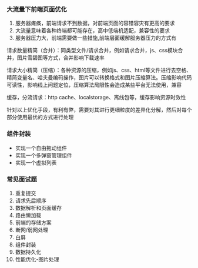 
### 大流量下前端页面优化

1. 服务器瘫痪，前端请求不到数据，对前端页面的容错容灾有更高的要求
2. 大流量意味着各种终端都可能存在，高中低端机适配，兼容性的要求
3. 服务器压力大，前端需要做一些措施,前端层面缓解服务器压力的方式有

请求数量精简（合并）：同类型文件/请求合并，例如请求合并，js、css模块合并，图片雪碧图等方式，合并影响下载速率

请求大小精简（压缩）：各种资源的压缩，例如js、css、html等文件进行去空格、精简变量名、哈夫曼编码操作，图片可以转换格式和图片压缩算法。压缩影响代码可读性，影响线上问题定位，压缩算法局限性会造成某些平台无法使用，兼容

缓存，分流请求：http cache、localstorage、离线包等，缓存影响资源时效性

针对以上优化手段，有利有弊，需要对其进行更细粒度的差异化分解，然后对每个部分使用最优的方式进行处理

### 组件封装
- 实现一个自由拖动组件
- 实现一个多弹窗管理组件
- 实现一个虚拟列表


### 常见面试题
1. 重复提交
2. 请求先后顺序
3. 数据解析和页面缓存
4. 路由懒加载
5. 前端的存储方案
6. 断网/弱网处理
7. 白屏
8. 组件封装
9. 数据持久化
10. 性能优化-图片处理